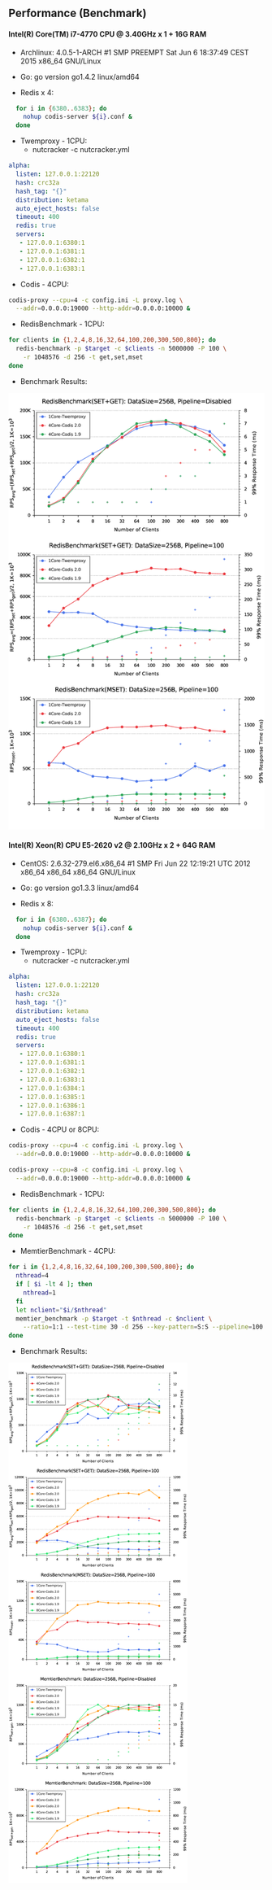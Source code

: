 
## Performance (Benchmark)
#### Intel(R) Core(TM) i7-4770 CPU @ 3.40GHz x 1 + 16G RAM
+ Archlinux: 4.0.5-1-ARCH #1 SMP PREEMPT Sat Jun 6 18:37:49 CEST 2015 x86_64 GNU/Linux

+ Go: go version go1.4.2 linux/amd64

+ Redis x 4:

```bash
  for i in {6380..6383}; do
    nohup codis-server ${i}.conf &
  done
```

+ Twemproxy - 1CPU:
  - nutcracker -c nutcracker.yml

```yml
alpha:
  listen: 127.0.0.1:22120
  hash: crc32a
  hash_tag: "{}"
  distribution: ketama
  auto_eject_hosts: false
  timeout: 400
  redis: true
  servers:
   - 127.0.0.1:6380:1
   - 127.0.0.1:6381:1
   - 127.0.0.1:6382:1
   - 127.0.0.1:6383:1
```

+ Codis - 4CPU:
```bash
codis-proxy --cpu=4 -c config.ini -L proxy.log \
  --addr=0.0.0.0:19000 --http-addr=0.0.0.0:10000 &
```

+ RedisBenchmark - 1CPU:
```bash
for clients in {1,2,4,8,16,32,64,100,200,300,500,800}; do
  redis-benchmark -p $target -c $clients -n 5000000 -P 100 \
    -r 1048576 -d 256 -t get,set,mset
done
```

+ Benchmark Results:

![main](doc/bench1/bench.png)

#### Intel(R) Xeon(R) CPU E5-2620 v2 @ 2.10GHz x 2 + 64G RAM
+ CentOS: 2.6.32-279.el6.x86_64 #1 SMP Fri Jun 22 12:19:21 UTC 2012 x86_64 x86_64 x86_64 GNU/Linux

+ Go: go version go1.3.3 linux/amd64

+ Redis x 8:

```bash
  for i in {6380..6387}; do
    nohup codis-server ${i}.conf &
  done
```

+ Twemproxy - 1CPU:
  - nutcracker -c nutcracker.yml

```yml
alpha:
  listen: 127.0.0.1:22120
  hash: crc32a
  hash_tag: "{}"
  distribution: ketama
  auto_eject_hosts: false
  timeout: 400
  redis: true
  servers:
   - 127.0.0.1:6380:1
   - 127.0.0.1:6381:1
   - 127.0.0.1:6382:1
   - 127.0.0.1:6383:1
   - 127.0.0.1:6384:1
   - 127.0.0.1:6385:1
   - 127.0.0.1:6386:1
   - 127.0.0.1:6387:1
```

+ Codis - 4CPU or 8CPU:
```bash
codis-proxy --cpu=4 -c config.ini -L proxy.log \
  --addr=0.0.0.0:19000 --http-addr=0.0.0.0:10000 &
```

```bash
codis-proxy --cpu=8 -c config.ini -L proxy.log \
  --addr=0.0.0.0:19000 --http-addr=0.0.0.0:10000 &
```

+ RedisBenchmark - 1CPU:
```bash
for clients in {1,2,4,8,16,32,64,100,200,300,500,800}; do
  redis-benchmark -p $target -c $clients -n 5000000 -P 100 \
    -r 1048576 -d 256 -t get,set,mset
done
```

+ MemtierBenchmark - 4CPU:
```bash
for i in {1,2,4,8,16,32,64,100,200,300,500,800}; do
  nthread=4
  if [ $i -lt 4 ]; then
    nthread=1
  fi
  let nclient="$i/$nthread"
  memtier_benchmark -p $target -t $nthread -c $nclient \
    --ratio=1:1 --test-time 30 -d 256 --key-pattern=S:S --pipeline=100
done
```

+ Benchmark Results:

![main](bench2/bench.png)
